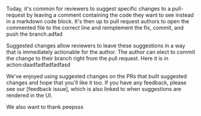 Today, it's common for reviewers to suggest specific changes to a pull-request by leaving a comment containing the code they want to see instead in a markdown code block. It's then up to pull request authors to open the commented file to the correct line and reimplement the fix, commit, and push the branch.adfad

Suggested changes allow reviewers to leave these suggestions in a way that is immediately actionable for the author. The author can elect to commit the change to their branch right from the pull request. Here it is in action:daadfadfadfadfasd


We've enjoyed using suggested changes on the PRs that built suggested changes and hope that you'll like it too. If you have any feedback, please see our [feedback issue], which is also linked to when suggestions are rendered in the UI.

We also want to thank peepsss

